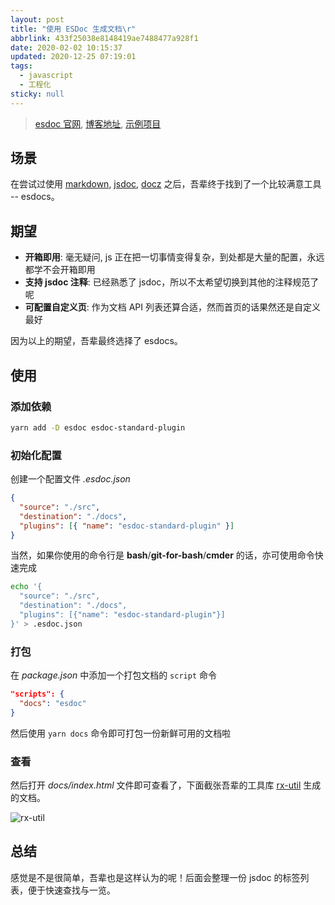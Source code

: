 ```yaml
---
layout: post
title: "使用 ESDoc 生成文档\r"
abbrlink: 433f25038e8148419ae7488477a928f1
date: 2020-02-02 10:15:37
updated: 2020-12-25 07:19:01
tags:
  - javascript
  - 工程化
sticky: null
---
```


> [esdoc 官网](https://esdoc.org/), [博客地址](https://blog.rxliuli.com/p/91fc75b3/), [示例项目](https://github.com/rxliuli/esdocs-example)

## 场景

在尝试过使用 [markdown](https://md.rxliuli.com/), [jsdoc](http://usejsdoc.org/), [docz](https://www.docz.site/) 之后，吾辈终于找到了一个比较满意工具 -- esdocs。

## 期望

- **开箱即用**: 毫无疑问, js 正在把一切事情变得复杂，到处都是大量的配置，永远都学不会开箱即用
- **支持 jsdoc 注释**: 已经熟悉了 jsdoc，所以不太希望切换到其他的注释规范了呢
- **可配置自定义页**: 作为文档 API 列表还算合适，然而首页的话果然还是自定义最好

因为以上的期望，吾辈最终选择了 esdocs。

## 使用

### 添加依赖

```sh
yarn add -D esdoc esdoc-standard-plugin
```

### 初始化配置

创建一个配置文件 _.esdoc.json_

```json
{
  "source": "./src",
  "destination": "./docs",
  "plugins": [{ "name": "esdoc-standard-plugin" }]
}
```

当然，如果你使用的命令行是 **bash**/**git-for-bash**/**cmder** 的话，亦可使用命令快速完成

```sh
echo '{
  "source": "./src",
  "destination": "./docs",
  "plugins": [{"name": "esdoc-standard-plugin"}]
}' > .esdoc.json
```

### 打包

在 _package.json_ 中添加一个打包文档的 `script` 命令

```json
"scripts": {
  "docs": "esdoc"
}
```

然后使用 `yarn docs` 命令即可打包一份新鲜可用的文档啦

### 查看

然后打开 _docs/index.html_ 文件即可查看了，下面截张吾辈的工具库 [rx-util](https://rx-util.rxliuli.com/) 生成的文档。

![rx-util](https://cdn.jsdelivr.net/gh/rxliuli/img-bed/20190331002416.png)

## 总结

感觉是不是很简单，吾辈也是这样认为的呢！后面会整理一份 jsdoc 的标签列表，便于快速查找与一览。

